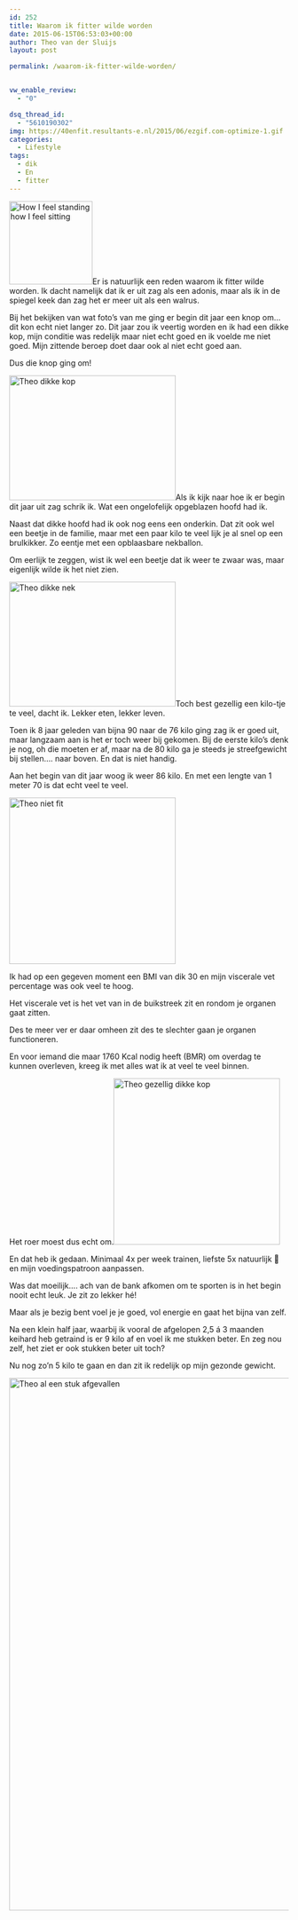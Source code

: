 ```yaml
---
id: 252
title: Waarom ik fitter wilde worden
date: 2015-06-15T06:53:03+00:00
author: Theo van der Sluijs
layout: post

permalink: /waarom-ik-fitter-wilde-worden/


vw_enable_review:
  - "0"

dsq_thread_id:
  - "5610190302"
img: https://40enfit.resultants-e.nl/2015/06/ezgif.com-optimize-1.gif
categories:
  - Lifestyle
tags:
  - dik
  - En
  - fitter
---
```

[<img class="alignleft size-thumbnail wp-image-254" src="https://40enfit.resultants-e.nl/2015/06/standing_sitting-150x150.jpg" alt="How I feel standing how I feel sitting" width="150" height="150" srcset="https://40enfit.resultants-e.nl/2015/06/standing_sitting-150x150.jpg 150w, https://40enfit.resultants-e.nl/2015/06/standing_sitting-300x298.jpg 300w, https://40enfit.resultants-e.nl/2015/06/standing_sitting-80x80.jpg 80w, https://40enfit.resultants-e.nl/2015/06/standing_sitting-360x360.jpg 360w, https://40enfit.resultants-e.nl/2015/06/standing_sitting.jpg 720w" sizes="(max-width: 150px) 100vw, 150px" />](https://40enfit.resultants-e.nl/2015/06/standing_sitting.jpg)Er is natuurlijk een reden waarom ik fitter wilde worden. Ik dacht namelijk dat ik er uit zag als een adonis, maar als ik in de spiegel keek dan zag het er meer uit als een walrus.

Bij het bekijken van wat foto&#8217;s van me ging er begin dit jaar een knop om&#8230; dit kon echt niet langer zo. Dit jaar zou ik veertig worden en ik had een dikke kop, mijn conditie was redelijk maar niet echt goed en ik voelde me niet goed. Mijn zittende beroep doet daar ook al niet echt goed aan.

Dus die knop ging om!<!--more-->

[<img class="alignleft wp-image-258 size-medium" src="https://40enfit.resultants-e.nl/2015/06/theo_more_fat-300x225.jpg" alt="Theo dikke kop" width="300" height="225" srcset="https://40enfit.resultants-e.nl/2015/06/theo_more_fat-300x225.jpg 300w, https://40enfit.resultants-e.nl/2015/06/theo_more_fat-1024x768.jpg 1024w, https://40enfit.resultants-e.nl/2015/06/theo_more_fat.jpg 1280w" sizes="(max-width: 300px) 100vw, 300px" />](https://40enfit.resultants-e.nl/2015/06/theo_more_fat.jpg)Als ik kijk naar hoe ik er begin dit jaar uit zag schrik ik. Wat een ongelofelijk opgeblazen hoofd had ik.

Naast dat dikke hoofd had ik ook nog eens een onderkin. Dat zit ook wel een beetje in de familie, maar met een paar kilo te veel lijk je al snel op een brulkikker. Zo eentje met een opblaasbare nekballon.

Om eerlijk te zeggen, wist ik wel een beetje dat ik weer te zwaar was, maar eigenlijk wilde ik het niet zien.

[<img class=" wp-image-255 size-medium alignright" src="https://40enfit.resultants-e.nl/2015/06/theo_fat_neck-300x225.jpg" alt="Theo dikke nek" width="300" height="225" srcset="https://40enfit.resultants-e.nl/2015/06/theo_fat_neck-300x225.jpg 300w, https://40enfit.resultants-e.nl/2015/06/theo_fat_neck-1024x768.jpg 1024w, https://40enfit.resultants-e.nl/2015/06/theo_fat_neck.jpg 1280w" sizes="(max-width: 300px) 100vw, 300px" />](https://40enfit.resultants-e.nl/2015/06/theo_fat_neck.jpg)Toch best gezellig een kilo-tje te veel, dacht ik. Lekker eten, lekker leven.

Toen ik 8 jaar geleden van bijna 90 naar de 76 kilo ging zag ik er goed uit, maar langzaam aan is het er toch weer bij gekomen. Bij de eerste kilo&#8217;s denk je nog, oh die moeten er af, maar na de 80 kilo ga je steeds je streefgewicht bij stellen&#8230;. naar boven. En dat is niet handig.

Aan het begin van dit jaar woog ik weer 86 kilo. En met een lengte van 1 meter 70 is dat echt veel te veel.

[<img class="alignleft wp-image-259 size-medium" src="https://40enfit.resultants-e.nl/2015/06/theo_niet_fit-300x300.jpg" alt="Theo niet fit" width="300" height="300" srcset="https://40enfit.resultants-e.nl/2015/06/theo_niet_fit-300x300.jpg 300w, https://40enfit.resultants-e.nl/2015/06/theo_niet_fit-150x150.jpg 150w, https://40enfit.resultants-e.nl/2015/06/theo_niet_fit-80x80.jpg 80w, https://40enfit.resultants-e.nl/2015/06/theo_niet_fit-360x360.jpg 360w, https://40enfit.resultants-e.nl/2015/06/theo_niet_fit.jpg 640w" sizes="(max-width: 300px) 100vw, 300px" />](https://40enfit.resultants-e.nl/2015/06/theo_niet_fit.jpg)

Ik had op een gegeven moment een BMI van dik 30 en mijn viscerale vet percentage was ook veel te hoog.

Het viscerale vet is het vet van in de buikstreek zit en rondom je organen gaat zitten.

Des te meer ver er daar omheen zit des te slechter gaan je organen functioneren.

En voor iemand die maar 1760 Kcal nodig heeft (BMR) om overdag te kunnen overleven, kreeg ik met alles wat ik at veel te veel binnen.

Het roer moest dus echt om.<img class="alignright wp-image-257 size-medium" src="https://40enfit.resultants-e.nl/2015/06/theo_lekker_dik-300x300.jpg" alt="Theo gezellig dikke kop" width="300" height="300" srcset="https://40enfit.resultants-e.nl/2015/06/theo_lekker_dik-300x300.jpg 300w, https://40enfit.resultants-e.nl/2015/06/theo_lekker_dik-150x150.jpg 150w, https://40enfit.resultants-e.nl/2015/06/theo_lekker_dik-80x80.jpg 80w, https://40enfit.resultants-e.nl/2015/06/theo_lekker_dik-360x360.jpg 360w, https://40enfit.resultants-e.nl/2015/06/theo_lekker_dik.jpg 640w" sizes="(max-width: 300px) 100vw, 300px" />

En dat heb ik gedaan. Minimaal 4x per week trainen, liefste 5x natuurlijk 🙂 en mijn voedingspatroon aanpassen.

Was dat moeilijk&#8230;. ach van de bank afkomen om te sporten is in het begin nooit echt leuk. Je zit zo lekker hé!

Maar als je bezig bent voel je je goed, vol energie en gaat het bijna van zelf.

Na een klein half jaar, waarbij ik vooral de afgelopen 2,5 á 3 maanden keihard heb getraind is er 9 kilo af en voel ik me stukken beter. En zeg nou zelf, het ziet er ook stukken beter uit toch?

Nu nog zo&#8217;n 5 kilo te gaan en dan zit ik redelijk op mijn gezonde gewicht.

[<img class="aligncenter wp-image-253 size-full" src="https://40enfit.resultants-e.nl/2015/06/IMG_5654.jpg" alt="Theo al een stuk afgevallen" width="960" height="960" srcset="https://40enfit.resultants-e.nl/2015/06/IMG_5654.jpg 960w, https://40enfit.resultants-e.nl/2015/06/IMG_5654-150x150.jpg 150w, https://40enfit.resultants-e.nl/2015/06/IMG_5654-300x300.jpg 300w, https://40enfit.resultants-e.nl/2015/06/IMG_5654-80x80.jpg 80w, https://40enfit.resultants-e.nl/2015/06/IMG_5654-360x360.jpg 360w, https://40enfit.resultants-e.nl/2015/06/IMG_5654-750x750.jpg 750w" sizes="(max-width: 960px) 100vw, 960px" />](https://40enfit.resultants-e.nl/2015/06/IMG_5654.jpg)